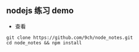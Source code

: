 ## nodejs 练习 demo
* 查看
```
git clone https://github.com/9ch/node_notes.git
cd node_notes && npm install
```
		
